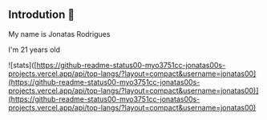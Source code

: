    
## Introdution 👋

My name is Jonatas Rodrigues

I'm 21 years old

![stats]([https://github-readme-status00-myo3751cc-jonatas00s-projects.vercel.app/api/top-langs/?layout=compact&username=jonatas00](https://github-readme-status00-myo3751cc-jonatas00s-projects.vercel.app/api/top-langs/?layout=compact&username=jonatas00)](https://github-readme-status00-myo3751cc-jonatas00s-projects.vercel.app/api/top-langs/?layout=compact&username=jonatas00)

